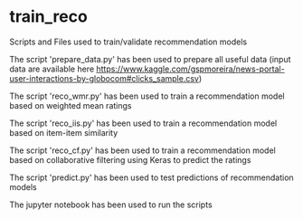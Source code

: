 # train_reco
Scripts and Files used to train/validate recommendation models

The script 'prepare_data.py' has been used to prepare all useful data (input data are available here https://www.kaggle.com/gspmoreira/news-portal-user-interactions-by-globocom#clicks_sample.csv)

The script 'reco_wmr.py' has been used to train a recommendation model based on weighted mean ratings

The script 'reco_iis.py' has been used to train a recommendation model based on item-item similarity

The script 'reco_cf.py' has been used to train a recommendation model based on collaborative filtering using Keras to predict the ratings

The script 'predict.py' has been used to test predictions of recommendation models

The jupyter notebook has been used to run the scripts
